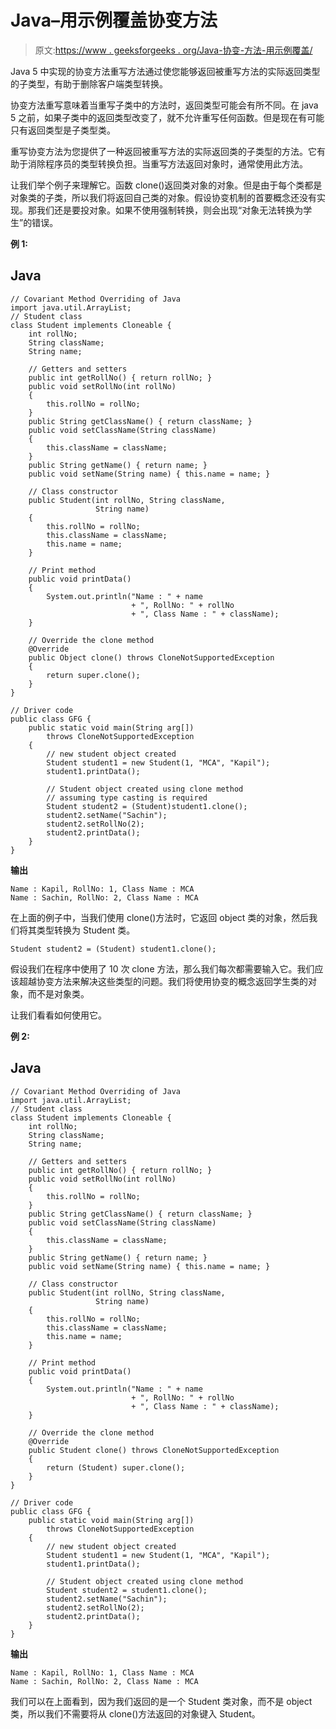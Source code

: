 # Java–用示例覆盖协变方法

> 原文:[https://www . geeksforgeeks . org/Java-协变-方法-用示例覆盖/](https://www.geeksforgeeks.org/java-covariant-method-overriding-with-examples/)

Java 5 中实现的协变方法重写方法通过使您能够返回被重写方法的实际返回类型的子类型，有助于删除客户端类型转换。

协变方法重写意味着当重写子类中的方法时，返回类型可能会有所不同。在 java 5 之前，如果子类中的返回类型改变了，就不允许重写任何函数。但是现在有可能只有返回类型是子类型类。

重写协变方法为您提供了一种返回被重写方法的实际返回类的子类型的方法。它有助于消除程序员的类型转换负担。当重写方法返回对象时，通常使用此方法。

让我们举个例子来理解它。函数 clone()返回类对象的对象。但是由于每个类都是对象类的子类，所以我们将返回自己类的对象。假设协变机制的首要概念还没有实现。那我们还是要投对象。如果不使用强制转换，则会出现“对象无法转换为学生”的错误。

**例 1:**

## Java

```
// Covariant Method Overriding of Java
import java.util.ArrayList;
// Student class
class Student implements Cloneable {
    int rollNo;
    String className;
    String name;

    // Getters and setters
    public int getRollNo() { return rollNo; }
    public void setRollNo(int rollNo)
    {
        this.rollNo = rollNo;
    }
    public String getClassName() { return className; }
    public void setClassName(String className)
    {
        this.className = className;
    }
    public String getName() { return name; }
    public void setName(String name) { this.name = name; }

    // Class constructor
    public Student(int rollNo, String className,
                   String name)
    {
        this.rollNo = rollNo;
        this.className = className;
        this.name = name;
    }

    // Print method
    public void printData()
    {
        System.out.println("Name : " + name
                           + ", RollNo: " + rollNo
                           + ", Class Name : " + className);
    }

    // Override the clone method
    @Override
    public Object clone() throws CloneNotSupportedException
    {
        return super.clone();
    }
}

// Driver code
public class GFG {
    public static void main(String arg[])
        throws CloneNotSupportedException
    {
        // new student object created
        Student student1 = new Student(1, "MCA", "Kapil");
        student1.printData();

        // Student object created using clone method
        // assuming type casting is required
        Student student2 = (Student)student1.clone();
        student2.setName("Sachin");
        student2.setRollNo(2);
        student2.printData();
    }
}
```

**输出**

```
Name : Kapil, RollNo: 1, Class Name : MCA
Name : Sachin, RollNo: 2, Class Name : MCA

```

在上面的例子中，当我们使用 clone()方法时，它返回 object 类的对象，然后我们将其类型转换为 Student 类。

```
Student student2 = (Student) student1.clone();
```

假设我们在程序中使用了 10 次 clone 方法，那么我们每次都需要输入它。我们应该超越协变方法来解决这些类型的问题。我们将使用协变的概念返回学生类的对象，而不是对象类。

让我们看看如何使用它。

**例 2:**

## Java

```
// Covariant Method Overriding of Java
import java.util.ArrayList;
// Student class
class Student implements Cloneable {
    int rollNo;
    String className;
    String name;

    // Getters and setters
    public int getRollNo() { return rollNo; }
    public void setRollNo(int rollNo)
    {
        this.rollNo = rollNo;
    }
    public String getClassName() { return className; }
    public void setClassName(String className)
    {
        this.className = className;
    }
    public String getName() { return name; }
    public void setName(String name) { this.name = name; }

    // Class constructor
    public Student(int rollNo, String className,
                   String name)
    {
        this.rollNo = rollNo;
        this.className = className;
        this.name = name;
    }

    // Print method
    public void printData()
    {
        System.out.println("Name : " + name
                           + ", RollNo: " + rollNo
                           + ", Class Name : " + className);
    }

    // Override the clone method
    @Override
    public Student clone() throws CloneNotSupportedException
    {
        return (Student) super.clone();
    }
}

// Driver code
public class GFG {
    public static void main(String arg[])
        throws CloneNotSupportedException
    {
        // new student object created
        Student student1 = new Student(1, "MCA", "Kapil");
        student1.printData();

        // Student object created using clone method
        Student student2 = student1.clone();
        student2.setName("Sachin");
        student2.setRollNo(2);
        student2.printData();
    }
}
```

**输出**

```
Name : Kapil, RollNo: 1, Class Name : MCA
Name : Sachin, RollNo: 2, Class Name : MCA

```

我们可以在上面看到，因为我们返回的是一个 Student 类对象，而不是 object 类，所以我们不需要将从 clone()方法返回的对象键入 Student。